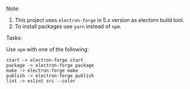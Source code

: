 Note:
1. This project uses `electron-forge` in 5.x version as electorn build tool.
2. To install packages use `yarn` instead of `npm`.

Tasks:

Use `npm` with one of the following:
```
start -> electron-forge start
package -> electron-forge package
make -> electron-forge make
publish -> electron-forge publish
lint -> eslint src --color
```
